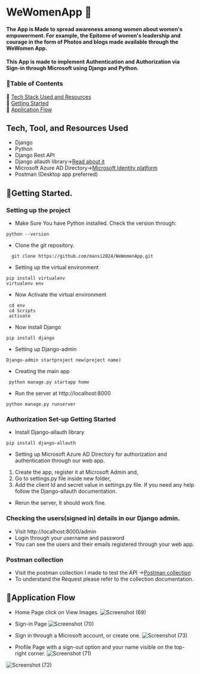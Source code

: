 # WeWomenApp 👩
#### The App is Made to spread awareness among women about women's empowerment. For example, the Epitome of women's leadership and courage in the form of Photos and blogs made available through the WeWomen App. 
#### This App is made to implement Authentication and Authorization via Sign-in through Microsoft using Django and Python.

### 📃Table of Contents
📌 [Tech Stack Used and Resources](#tech-stack)<br>
📌 [Getting Started](#getting-started)<br>
📌 [Application Flow](#flow)<be>

<a id="tech-stack"></a>
## Tech, Tool, and Resources Used
- Django
- Python
- Django Rest API
- Django allauth library-><a href="https://docs.allauth.org/en/latest/">Read about it</a>
- Microsoft Azure AD Directory-><a href="https://entra.microsoft.com/#home">Microsoft Identity platform</a>
- Postman (Desktop app preferred)

<a id="getting-started"></a>
## 🚀Getting Started.
### Setting up the project
- Make Sure You have Python installed. Check the version through:
```
python --version
```
- Clone the git repository.
```
  git clone https://github.com/mansi2024/WeWomenApp.git
```
- Setting up the virtual environment
```
pip install virtualenv
virtualenv env
```
- Now Activate the virtual environment
```
 cd env
 cd Scripts
 activate
```
- Now install Django
```
pip install django
```
- Setting up Django-admin
```
Django-admin startproject new(project name)
```
- Creating the main app
```
 python manage.py startapp home
```
- Run the server at http://localhost:8000
```
python manage.py runserver
```
### Authorization Set-up Getting Started
- Install Django-allauth library
```
pip install django-allauth
```
- Setting up Microsoft Azure AD Directory for authorization and authentication through our web app.
1. Create the app, register it at Microsoft Admin and,
2. Go to settings.py file inside new folder,
3. Add the client Id and secret value in settings.py file. If you need any help follow the Django-allauth documentation.

- Rerun the server, It should work fine.

### Checking the users(signed in) details in our Django admin.
- Visit http://localhost:8000/admin
- Login through your username and password
- You can see the users and their emails registered through your web app.

### Postman collection
- Visit the postman collection I made to test the API -><a href="https://elements.getpostman.com/redirect?entityId=19655357-6f208532-1db2-41d8-a49d-1b4f2e2a41e5&entityType=collection">Postman collection</a>
- To understand the Request please refer to the collection documentation.

<a id="flow"></a>
## 🚀Application Flow
- Home Page click on View Images.
![Screenshot (69)](https://github.com/mansi2024/WeWomenApp/assets/89377143/f495cc24-4c3d-4270-9df8-ae581a9b3fcd)

- Sign-in Page
![Screenshot (70)](https://github.com/mansi2024/WeWomenApp/assets/89377143/56076230-29bc-4193-a97a-25aae18bd307)

- Sign in through a Microsoft account, or create one.
![Screenshot (73)](https://github.com/mansi2024/WeWomenApp/assets/89377143/89c6d21d-c26f-4a18-8061-4a655b8c05fa)

- Profile Page with a sign-out option and your name visible on the top-right corner.
 ![Screenshot (71)](https://github.com/mansi2024/WeWomenApp/assets/89377143/9fe82486-93e4-4815-9e9e-91bbae1bbc53)

 ![Screenshot (72)](https://github.com/mansi2024/WeWomenApp/assets/89377143/e35806f7-266b-46f8-8fb9-ba1cad7d6482)








